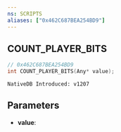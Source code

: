 ```yaml
---
ns: SCRIPTS
aliases: ["0x462C687BEA254BD9"]
---
```

## COUNT_PLAYER_BITS

```c
// 0x462C687BEA254BD9
int COUNT_PLAYER_BITS(Any* value);
```

```
NativeDB Introduced: v1207
```

## Parameters
* **value**:
